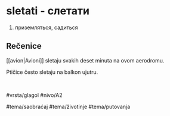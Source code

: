 # sletati - слетати

1. приземляться, садиться

## Rečenice

[[avion|Avioni]] sletaju svakih deset minuta na ovom aerodromu.

Ptičice često sletaju na balkon ujutru.

<br>

#vrsta/glagol
#nivo/A2

#tema/saobraćaj
#tema/životinje
#tema/putovanja
